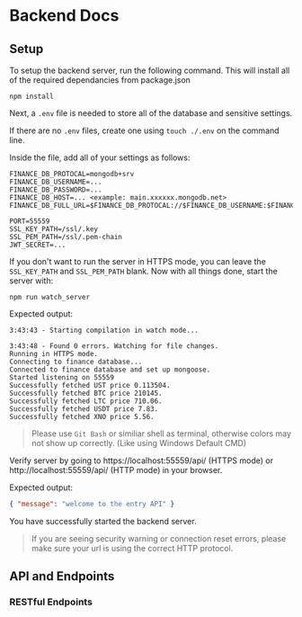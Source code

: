 # Backend Docs

## Setup
To setup the backend server, run the following command. This will install all of the required dependancies from package.json
```npm
npm install
```
Next, a ``.env`` file is needed to store all of the database and sensitive settings.

If there are no ``.env`` files, create one using ```touch ./.env``` on the command line.

Inside the file, add all of your settings as follows:

```env
FINANCE_DB_PROTOCAL=mongodb+srv
FINANCE_DB_USERNAME=...
FINANCE_DB_PASSWORD=...
FINANCE_DB_HOST=... <example: main.xxxxxx.mongodb.net>
FINANCE_DB_FULL_URL=$FINANCE_DB_PROTOCAL://$FINANCE_DB_USERNAME:$FINANCE_DB_PASSWORD@$FINANCE_DB_HOST

PORT=55559
SSL_KEY_PATH=/ssl/.key
SSL_PEM_PATH=/ssl/.pem-chain
JWT_SECRET=...
```
If you don't want to run the server in HTTPS mode, you can leave the ``SSL_KEY_PATH`` and ``SSL_PEM_PATH`` blank.
Now with all things done, start the server with:
```npm
npm run watch_server
```

Expected output:
```log
3:43:43 - Starting compilation in watch mode...

3:43:48 - Found 0 errors. Watching for file changes.
Running in HTTPS mode.
Connecting to finance database...
Connected to finance database and set up mongoose.
Started listening on 55559
Successfully fetched UST price 0.113504.
Successfully fetched BTC price 210145.
Successfully fetched LTC price 710.06.
Successfully fetched USDT price 7.83.
Successfully fetched XNO price 5.56.
```

> Please use ``Git Bash`` or similiar shell as terminal, otherwise colors may not show up correctly. (Like using Windows Default CMD)

Verify server by going to https://localhost:55559/api/ (HTTPS mode) or http://localhost:55559/api/ (HTTP mode) in your browser.

Expected output:
```json
{ "message": "welcome to the entry API" }
```

You have successfully started the backend server.

> If you are seeing security warning or connection reset errors, please make sure your url is using the correct HTTP protocol.

## API and Endpoints

### RESTful Endpoints
